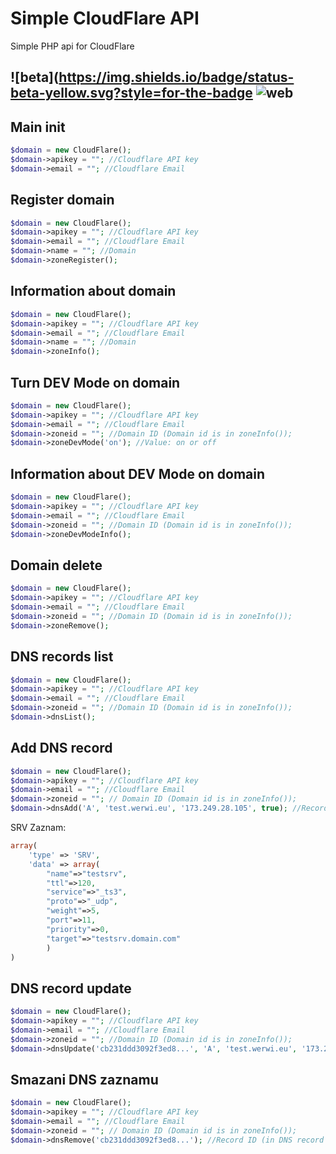 # Simple CloudFlare API

Simple PHP api for CloudFlare

![beta](https://img.shields.io/badge/status-beta-yellow.svg?style=for-the-badge 
![web](https://img.shields.io/badge/web-werwi.eu-brightgreen.svg?style=for-the-badge) 
--- 
## Main init
```php
$domain = new CloudFlare();
$domain->apikey = ""; //Cloudflare API key
$domain->email = ""; //Cloudflare Email
```

## Register domain
```php
$domain = new CloudFlare();
$domain->apikey = ""; //Cloudflare API key
$domain->email = ""; //Cloudflare Email
$domain->name = ""; //Domain
$domain->zoneRegister();
```

## Information about domain
```php
$domain = new CloudFlare();
$domain->apikey = ""; //Cloudflare API key
$domain->email = ""; //Cloudflare Email
$domain->name = ""; //Domain
$domain->zoneInfo();
```

## Turn DEV Mode on domain
```php
$domain = new CloudFlare();
$domain->apikey = ""; //Cloudflare API key
$domain->email = ""; //Cloudflare Email
$domain->zoneid = ""; //Domain ID (Domain id is in zoneInfo());
$domain->zoneDevMode('on'); //Value: on or off 
```

## Information about DEV Mode on domain
```php
$domain = new CloudFlare();
$domain->apikey = ""; //Cloudflare API key
$domain->email = ""; //Cloudflare Email
$domain->zoneid = ""; //Domain ID (Domain id is in zoneInfo());
$domain->zoneDevModeInfo();
```

## Domain delete
```php
$domain = new CloudFlare();
$domain->apikey = ""; //Cloudflare API key
$domain->email = ""; //Cloudflare Email
$domain->zoneid = ""; //Domain ID (Domain id is in zoneInfo());
$domain->zoneRemove();
```

## DNS records list
```php
$domain = new CloudFlare();
$domain->apikey = ""; //Cloudflare API key
$domain->email = ""; //Cloudflare Email
$domain->zoneid = ""; //Domain ID (Domain id is in zoneInfo());
$domain->dnsList();
```

## Add DNS record
```php
$domain = new CloudFlare();
$domain->apikey = ""; //Cloudflare API key
$domain->email = ""; //Cloudflare Email
$domain->zoneid = ""; // Domain ID (Domain id is in zoneInfo());
$domain->dnsAdd('A', 'test.werwi.eu', '173.249.28.105', true); //Record type, domain, content, proxied on CloudFlare
```
SRV Zaznam:
```php
array(
	'type' => 'SRV',
	'data' => array(
		"name"=>"testsrv",
		"ttl"=>120,
		"service"=>"_ts3",
		"proto"=>"_udp",
		"weight"=>5,
		"port"=>11,
		"priority"=>0,
		"target"=>"testsrv.domain.com"
		)
)
```


## DNS record update
```php
$domain = new CloudFlare();
$domain->apikey = ""; //Cloudflare API key
$domain->email = ""; //Cloudflare Email
$domain->zoneid = ""; //Domain ID (Domain id is in zoneInfo());
$domain->dnsUpdate('cb231ddd3092f3ed8...', 'A', 'test.werwi.eu', '173.249.28.105', true); //Record ID (in DNS record list), record type, content, proxied on CloudFlare
```

## Smazani DNS zaznamu
```php
$domain = new CloudFlare();
$domain->apikey = ""; //Cloudflare API key
$domain->email = ""; //Cloudflare Email
$domain->zoneid = ""; // Domain ID (Domain id is in zoneInfo());
$domain->dnsRemove('cb231ddd3092f3ed8...'); //Record ID (in DNS record list)
```